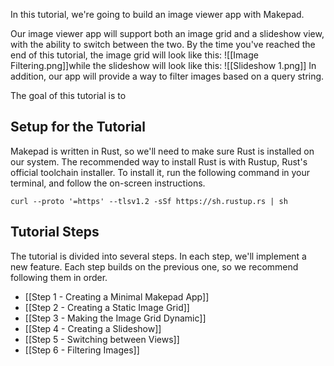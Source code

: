 In this tutorial, we're going to build an image viewer app with Makepad.

Our image viewer app will support both an image grid and a slideshow view, with the ability to switch between the two. By the time you've reached the end of this tutorial, the image grid will look like this:
![[Image Filtering.png]]while the slideshow will look like this:
![[Slideshow 1.png]]
In addition, our app will provide a way to filter images based on a query string.

The goal of this tutorial is to 

## Setup for the Tutorial
Makepad is written in Rust, so we'll need to make sure Rust is installed on our system. The recommended way to install Rust is with Rustup, Rust's official toolchain installer. To install it, run the following command in your terminal, and follow the on-screen instructions.

```
curl --proto '=https' --tlsv1.2 -sSf https://sh.rustup.rs | sh
```
## Tutorial Steps
The tutorial is divided into several steps. In each step, we'll implement a new feature. Each step builds on the previous one, so we recommend following them in order.

- [[Step 1 - Creating a Minimal Makepad App]]
- [[Step 2 - Creating a Static Image Grid]]
- [[Step 3 - Making the Image Grid Dynamic]]
- [[Step 4 - Creating a Slideshow]]
- [[Step 5 - Switching between Views]]
- [[Step 6 - Filtering Images]]
